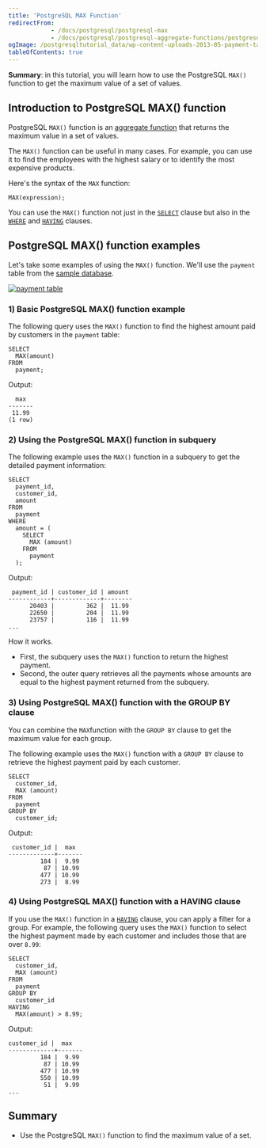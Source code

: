 ```yaml
---
title: 'PostgreSQL MAX Function'
redirectFrom:
            - /docs/postgresql/postgresql-max 
            - /docs/postgresql/postgresql-aggregate-functions/postgresql-max-function/
ogImage: /postgresqltutorial_data/wp-content-uploads-2013-05-payment-table.png
tableOfContents: true
---
```


**Summary**: in this tutorial, you will learn how to use the PostgreSQL `MAX()` function to get the maximum value of a set of values.



## Introduction to PostgreSQL MAX() function



PostgreSQL `MAX()` function is an [aggregate function](https://www.postgresqltutorial.com/postgresql-aggregate-functions/) that returns the maximum value in a set of values.



The `MAX()` function can be useful in many cases. For example, you can use it to find the employees with the highest salary or to identify the most expensive products.



Here's the syntax of the `MAX` function:



```
MAX(expression);
```



You can use the `MAX()` function not just in the [`SELECT`](/docs/postgresql/postgresql-select/) clause but also in the [`WHERE`](https://www.postgresqltutorial.com/postgresql-tutorial/postgresql-where/) and [`HAVING`](https://www.postgresqltutorial.com/postgresql-tutorial/postgresql-having) clauses.



## PostgreSQL MAX() function examples



Let's take some examples of using the `MAX()` function. We'll use the `payment` table from the [sample database](https://www.postgresqltutorial.com/postgresql-getting-started/postgresql-sample-database/).



[![payment table](https://www.postgresqltutorial.com/wp-content/uploads/2013/05/payment-table.png)](/postgresqltutorial_data/wp-content-uploads-2013-05-payment-table.png)



### 1) Basic PostgreSQL MAX() function example



The following query uses the `MAX()` function to find the highest amount paid by customers in the `payment` table:



```
SELECT
  MAX(amount)
FROM
  payment;
```



Output:



```
  max
-------
 11.99
(1 row)
```



### 2) Using the PostgreSQL MAX() function in subquery



The following example uses the `MAX()` function in a subquery to get the detailed payment information:



```
SELECT
  payment_id,
  customer_id,
  amount
FROM
  payment
WHERE
  amount = (
    SELECT
      MAX (amount)
    FROM
      payment
  );
```



Output:



```
 payment_id | customer_id | amount
------------+-------------+--------
      20403 |         362 |  11.99
      22650 |         204 |  11.99
      23757 |         116 |  11.99
...
```



How it works.



- First, the subquery uses the `MAX()` function to return the highest payment.
- Second, the outer query retrieves all the payments whose amounts are equal to the highest payment returned from the subquery.


### 3) Using PostgreSQL MAX() function with the GROUP BY clause



You can combine the `MAX`function with the `GROUP BY` clause to get the maximum value for each group.



The following example uses the `MAX()` function with a `GROUP BY` clause to retrieve the highest payment paid by each customer.



```
SELECT
  customer_id,
  MAX (amount)
FROM
  payment
GROUP BY
  customer_id;
```



Output:



```
 customer_id |  max
-------------+-------
         184 |  9.99
          87 | 10.99
         477 | 10.99
         273 |  8.99
```



### 4) Using PostgreSQL MAX() function with a HAVING clause



If you use the `MAX()` function in a [`HAVING`](/docs/postgresql/postgresql-having) clause, you can apply a filter for a group. For example, the following query uses the `MAX()` function to select the highest payment made by each customer and includes those that are over `8.99`:



```
SELECT
  customer_id,
  MAX (amount)
FROM
  payment
GROUP BY
  customer_id
HAVING
  MAX(amount) > 8.99;
```



Output:



```
customer_id |  max
-------------+-------
         184 |  9.99
          87 | 10.99
         477 | 10.99
         550 | 10.99
          51 |  9.99
...
```



## Summary



- Use the PostgreSQL `MAX()` function to find the maximum value of a set.
